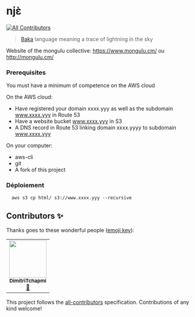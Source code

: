# njɛ̀
<!-- ALL-CONTRIBUTORS-BADGE:START - Do not remove or modify this section -->
[![All Contributors](https://img.shields.io/badge/all_contributors-1-orange.svg?style=flat-square)](#contributors-)
<!-- ALL-CONTRIBUTORS-BADGE:END -->
> [Baka](https://fr.wikipedia.org/wiki/Baka_(langue_oubanguienne)) language meaning a trace of lightning in the sky

Website of the mongulu collective: https://www.mongulu.cm/ ou http://mongulu.cm/


### Prerequisites
You must have a minimum of competence on the AWS cloud

On the AWS cloud:
* Have registered your domain xxxx.yyy as well as the subdomain www.xxxx.yyy in Route 53
* Have a website bucket www.xxxx.yyy in S3
* A DNS record in Route 53 linking domain xxxx.yyyy to subdomain www.xxxx.yyy  

On your computer: 
* aws-cli
* git 
* A fork of this project


### Déploiement

```
  aws s3 cp html/ s3://www.xxxx.yyy --recursive
```    

## Contributors ✨

Thanks goes to these wonderful people ([emoji key](https://allcontributors.org/docs/en/emoji-key)):

<!-- ALL-CONTRIBUTORS-LIST:START - Do not remove or modify this section -->
<!-- prettier-ignore-start -->
<!-- markdownlint-disable -->
<table>
  <tr>
    <td align="center"><a href="https://github.com/DimitriTchapmi"><img src="https://avatars.githubusercontent.com/u/15048420?v=4?s=100" width="100px;" alt=""/><br /><sub><b>DimitriTchapmi</b></sub></a><br /><a href="#ideas-DimitriTchapmi" title="Ideas, Planning, & Feedback">🤔</a></td>
  </tr>
</table>

<!-- markdownlint-restore -->
<!-- prettier-ignore-end -->

<!-- ALL-CONTRIBUTORS-LIST:END -->

This project follows the [all-contributors](https://github.com/all-contributors/all-contributors) specification. Contributions of any kind welcome!